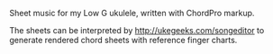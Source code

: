 Sheet music for my Low G ukulele, written with ChordPro markup.

The sheets can be interpreted by http://ukegeeks.com/songeditor to generate rendered chord sheets with reference finger charts.
